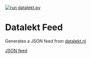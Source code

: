 [![run datalekt.py](https://github.com/Gertje823/datalekt-feed/actions/workflows/actions.yml/badge.svg)](https://github.com/Gertje823/datalekt-feed/actions/workflows/actions.yml)
# Datalekt Feed
Generates a JSON feed from [datalekt.nl](https://datalekt.nl)

[JSON feed](https://raw.githubusercontent.com/Gertje823/datalekt-feed/main/datalekt.json)
